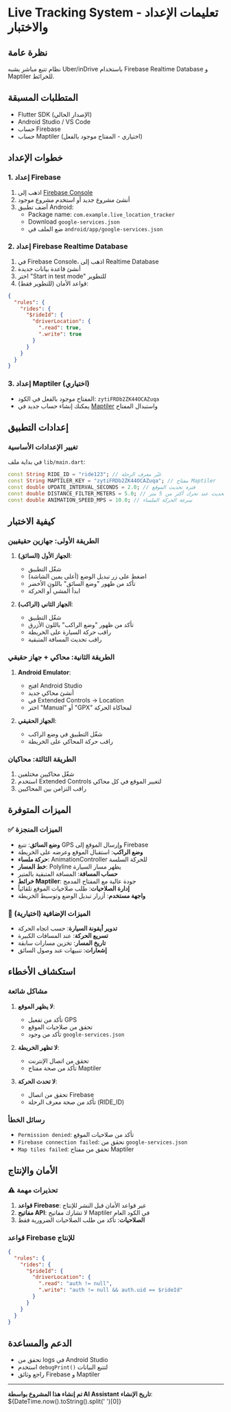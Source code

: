 # Live Tracking System - تعليمات الإعداد والاختبار

## نظرة عامة

نظام تتبع مباشر يشبه Uber/inDrive باستخدام Firebase Realtime Database و Maptiler للخرائط.

## المتطلبات المسبقة

- Flutter SDK (الإصدار الحالي)
- Android Studio / VS Code
- حساب Firebase
- حساب Maptiler (اختياري - المفتاح موجود بالفعل)

## خطوات الإعداد

### 1. إعداد Firebase

1. اذهب إلى [Firebase Console](https://console.firebase.google.com/)
2. أنشئ مشروع جديد أو استخدم مشروع موجود
3. أضف تطبيق Android:
   - Package name: `com.example.live_location_tracker`
   - Download `google-services.json`
   - ضع الملف في `android/app/google-services.json`

### 2. إعداد Firebase Realtime Database

1. في Firebase Console، اذهب إلى Realtime Database
2. أنشئ قاعدة بيانات جديدة
3. اختر "Start in test mode" للتطوير
4. قواعد الأمان (للتطوير فقط):

```json
{
  "rules": {
    "rides": {
      "$rideId": {
        "driverLocation": {
          ".read": true,
          ".write": true
        }
      }
    }
  }
}
```

### 3. إعداد Maptiler (اختياري)

- المفتاح موجود بالفعل في الكود: `zytiFRDb2ZK44OCAZuqa`
- يمكنك إنشاء حساب جديد في [Maptiler](https://www.maptiler.com/) واستبدال المفتاح

## إعدادات التطبيق

### تغيير الإعدادات الأساسية

في بداية ملف `lib/main.dart`:

```dart
const String RIDE_ID = "ride123"; // غيّر معرف الرحلة
const String MAPTILER_KEY = "zytiFRDb2ZK44OCAZuqa"; // مفتاح Maptiler
const double UPDATE_INTERVAL_SECONDS = 2.0; // فترة تحديث الموقع
const double DISTANCE_FILTER_METERS = 5.0; // تحديث عند تحرك أكثر من 5 متر
const double ANIMATION_SPEED_MPS = 10.0; // سرعة الحركة الملساء
```

## كيفية الاختبار

### الطريقة الأولى: جهازين حقيقيين

1. **الجهاز الأول (السائق)**:

   - شغّل التطبيق
   - اضغط على زر تبديل الوضع (أعلى يمين الشاشة)
   - تأكد من ظهور "وضع السائق" باللون الأخضر
   - ابدأ المشي أو الحركة

2. **الجهاز الثاني (الراكب)**:
   - شغّل التطبيق
   - تأكد من ظهور "وضع الراكب" باللون الأزرق
   - راقب حركة السيارة على الخريطة
   - راقب تحديث المسافة المتبقية

### الطريقة الثانية: محاكي + جهاز حقيقي

1. **Android Emulator**:

   - افتح Android Studio
   - أنشئ محاكي جديد
   - في Extended Controls → Location
   - اختر "Manual" أو "GPX" لمحاكاة الحركة

2. **الجهاز الحقيقي**:
   - شغّل التطبيق في وضع الراكب
   - راقب حركة المحاكي على الخريطة

### الطريقة الثالثة: محاكيان

1. شغّل محاكيين مختلفين
2. استخدم Extended Controls لتغيير الموقع في كل محاكي
3. راقب التزامن بين المحاكيين

## الميزات المتوفرة

### ✅ الميزات المنجزة

- **وضع السائق**: تتبع GPS وإرسال الموقع إلى Firebase
- **وضع الراكب**: استقبال الموقع وعرضه على الخريطة
- **حركة ملساء**: AnimationController للحركة السلسة
- **خط المسار**: Polyline يظهر مسار السيارة
- **حساب المسافة**: المسافة المتبقية بالمتير
- **خرائط Maptiler**: جودة عالية مع المفتاح المدمج
- **إدارة الصلاحيات**: طلب صلاحيات الموقع تلقائياً
- **واجهة مستخدم**: أزرار تبديل الوضع وتوسيط الخريطة

### 🔧 الميزات الإضافية (اختيارية)

- **تدوير أيقونة السيارة**: حسب اتجاه الحركة
- **تسريع الحركة**: عند المسافات الكبيرة
- **تاريخ المسار**: تخزين مسارات سابقة
- **إشعارات**: تنبيهات عند وصول السائق

## استكشاف الأخطاء

### مشاكل شائعة

1. **لا يظهر الموقع**:

   - تأكد من تفعيل GPS
   - تحقق من صلاحيات الموقع
   - تأكد من وجود `google-services.json`

2. **لا تظهر الخريطة**:

   - تحقق من اتصال الإنترنت
   - تأكد من صحة مفتاح Maptiler

3. **لا تحدث الحركة**:
   - تحقق من اتصال Firebase
   - تأكد من صحة معرف الرحلة (RIDE_ID)

### رسائل الخطأ

- `Permission denied`: تأكد من صلاحيات الموقع
- `Firebase connection failed`: تحقق من `google-services.json`
- `Map tiles failed`: تحقق من مفتاح Maptiler

## الأمان والإنتاج

### ⚠️ تحذيرات مهمة

1. **قواعد Firebase**: غير قواعد الأمان قبل النشر للإنتاج
2. **مفاتيح API**: لا تشارك مفاتيح Maptiler في الكود العام
3. **الصلاحيات**: تأكد من طلب الصلاحيات الضرورية فقط

### قواعد Firebase للإنتاج

```json
{
  "rules": {
    "rides": {
      "$rideId": {
        "driverLocation": {
          ".read": "auth != null",
          ".write": "auth != null && auth.uid == $rideId"
        }
      }
    }
  }
}
```

## الدعم والمساعدة

- تحقق من logs في Android Studio
- استخدم `debugPrint()` لتتبع البيانات
- راجع وثائق Firebase و Maptiler

---

**تم إنشاء هذا المشروع بواسطة AI Assistant**
**تاريخ الإنشاء**: ${DateTime.now().toString().split(' ')[0]}
